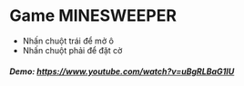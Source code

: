 # Game MINESWEEPER

- Nhấn chuột trái để mở ô
- Nhấn chuột phải để đặt cờ

##### Demo: https://www.youtube.com/watch?v=uBgRLBaG1IU
